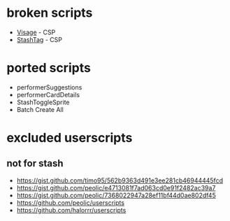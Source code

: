 # broken scripts
- [Visage](https://github.com/cc1234475/visage) - CSP
- [StashTag](https://github.com/cc1234475/stashtag) - CSP
# ported scripts
- performerSuggestions
- performerCardDetails
- StashToggleSprite
- Batch Create All

# excluded userscripts
## not for stash
- https://gist.github.com/timo95/562b9363d491e3ee281cb46944445fcd
- https://gist.github.com/peolic/e4713081f7ad063cd0e91f2482ac39a7
- https://gist.github.com/peolic/7368022947a28ef11bf44d0ae802df45
- https://github.com/peolic/userscripts
- https://github.com/halorrr/userscripts